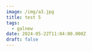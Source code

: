 ```yaml
---
image: /img/a3.jpg
title: test 5
tags:
  - galnew
date: 2024-05-22T11:04:00.000Z
draft: false
---
```

